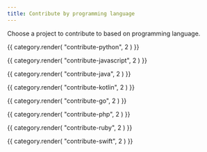 ```yaml
---
title: Contribute by programming language
---
```


Choose a project to contribute to based on programming language.

{{ category.render( "contribute-python", 2 ) }}

{{ category.render( "contribute-javascript", 2 ) }}

{{ category.render( "contribute-java", 2 ) }}

{{ category.render( "contribute-kotlin", 2 ) }}

{{ category.render( "contribute-go", 2 ) }}

{{ category.render( "contribute-php", 2 ) }}

{{ category.render( "contribute-ruby", 2 ) }}

{{ category.render( "contribute-swift", 2 ) }}
